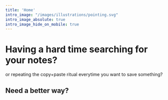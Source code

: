 ```yaml
---
title: 'Home'
intro_image: "/images/illustrations/pointing.svg"
intro_image_absolute: true
intro_image_hide_on_mobile: true
---
```


# Having a hard time searching for your notes?

or repeating the copy+paste ritual everytime you want to save something?
## Need a better way?
